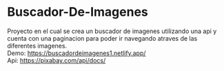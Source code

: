 # Buscador-De-Imagenes
Proyecto en el cual se crea un buscador de imagenes utilizando una api y cuenta con una paginacion para poder ir navegando atraves de las diferentes imagenes. <br>
Demo: https://buscadordeimagenes1.netlify.app/ <br>
Api: https://pixabay.com/api/docs/
